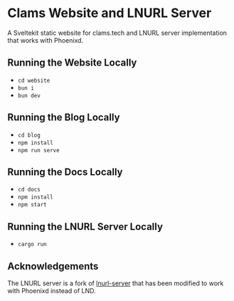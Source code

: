 # Clams Website and LNURL Server

A Sveltekit static website for clams.tech and LNURL server implementation that works with Phoenixd.

## Running the Website Locally

- `cd website`
- `bun i`
- `bun dev`

## Running the Blog Locally

- `cd blog`
- `npm install`
- `npm run serve`

## Running the Docs Locally

- `cd docs`
- `npm install`
- `npm start`

## Running the LNURL Server Locally

- `cargo run`

## Acknowledgements

The LNURL server is a fork of [lnurl-server](https://github.com/benthecarman/lnurl-server) that has been modified to work with Phoenixd instead of LND.
